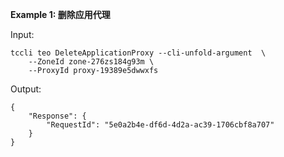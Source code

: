 **Example 1: 删除应用代理**



Input: 

```
tccli teo DeleteApplicationProxy --cli-unfold-argument  \
    --ZoneId zone-276zs184g93m \
    --ProxyId proxy-19389e5dwwxfs
```

Output: 
```
{
    "Response": {
        "RequestId": "5e0a2b4e-df6d-4d2a-ac39-1706cbf8a707"
    }
}
```

